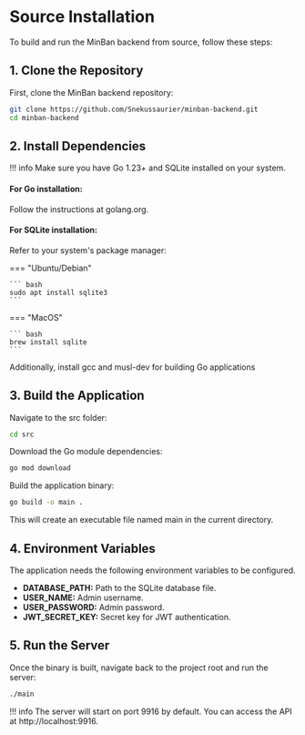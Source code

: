 # Source Installation

To build and run the MinBan backend from source, follow these steps:

## 1. Clone the Repository

First, clone the MinBan backend repository:

```bash
git clone https://github.com/Snekussaurier/minban-backend.git
cd minban-backend
```

## 2. Install Dependencies

!!! info
    Make sure you have Go 1.23+ and SQLite installed on your system.

#### For **Go** installation:
Follow the instructions at golang.org.

#### For **SQLite** installation:
Refer to your system's package manager:

=== "Ubuntu/Debian"

    ``` bash
    sudo apt install sqlite3
    ```

=== "MacOS"

    ``` bash
    brew install sqlite
    ```

Additionally, install gcc and musl-dev for building Go applications

## 3. Build the Application

Navigate to the src folder:

``` bash
cd src
```

Download the Go module dependencies:

``` bash
go mod download
```

Build the application binary:

```bash
go build -o main .
```

This will create an executable file named main in the current directory.

## 4. Environment Variables
The application needs the following environment variables to be configured. 

- **DATABASE_PATH:** Path to the SQLite database file.
- **USER_NAME:** Admin username.
- **USER_PASSWORD:** Admin password.
- **JWT_SECRET_KEY:** Secret key for JWT authentication.


## 5. Run the Server

Once the binary is built, navigate back to the project root and run the server:

``` bash
./main
```

!!! info
    The server will start on port 9916 by default. You can access the API at http://localhost:9916.

